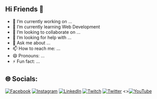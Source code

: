 ## Hi Friends 👋

- 🔭 I’m currently working on ...
- 🌱 I’m currently learning Web Development
- 👯 I’m looking to collaborate on ...
- 🤔 I’m looking for help with ...
- 💬 Ask me about ...
- 📫 How to reach me: ...
- 😄 Pronouns: ...
- ⚡ Fun fact: ...
## 🌐 Socials:
[![Facebook](https://img.shields.io/badge/Facebook-%231877F2.svg?logo=Facebook&logoColor=white)](https://facebook.com/kunaldhongade99) 
[![Instagram](https://img.shields.io/badge/Instagram-%23E4405F.svg?logo=Instagram&logoColor=white)](https://instagram.com/kunaldhongade99) 
[![LinkedIn](https://img.shields.io/badge/LinkedIn-%230077B5.svg?logo=linkedin&logoColor=white)](https://linkedin.com/in/kunaldhongade) 
[![Twitch](https://img.shields.io/badge/Twitch-%239146FF.svg?logo=Twitch&logoColor=white)](https://twitch.tv/kunaldhongade) 
[![Twitter](https://img.shields.io/badge/Twitter-%231DA1F2.svg?logo=Twitter&logoColor=white)](https://twitter.com/kunaldhongade) 
<>[![YouTube](https://img.shields.io/badge/YouTube-%23FF0000.svg?logo=YouTube&logoColor=white)](https://youtube.com/@kunaldhongade)
